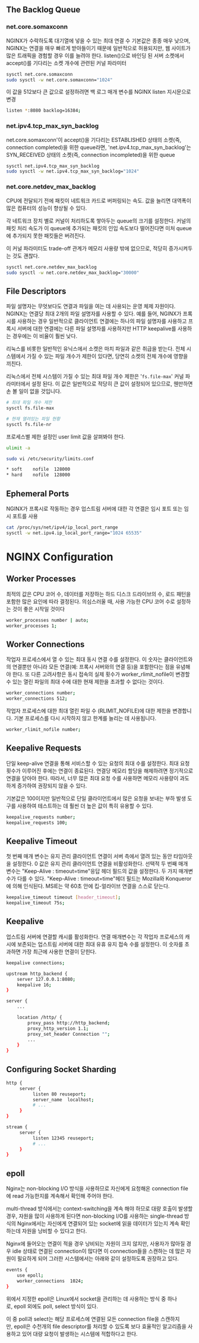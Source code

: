 ## The Backlog Queue

### net.core.somaxconn

NGINX가 수락하도록 대기열에 넣을 수 있는 최대 연결 수 기본값은 종종 매우 낮으며, NGINX는 연결을 매우 빠르게 받아들이기 때문에 일반적으로 허용되지만, 웹 사이트가 많은 트래픽을 경험할 경우 이를 늘려야 한다. listen()으로 바인딩 된 서버 소켓에서 accept()를 기다리는 소켓 개수에 관련된 커널 파라미터

```bash
sysctl net.core.somaxconn
sudo sysctl -w net.core.somaxconn="1024"
```

이 값을 512보다 큰 값으로 설정하려면 백 로그 매개 변수를 NGINX listen 지시문으로 변경

```bash
listen *:8080 backlog=16384;
```

### net.ipv4.tcp_max_syn_backlog

net.core.somaxconn'이 accept()을 기다리는 ESTABLISHED 상태의 소켓(즉, connection completed)을 위한 queue라면, 'net.ipv4.tcp_max_syn_backlog'는 SYN_RECEIVED 상태의 소켓(즉, connection incompleted)을 위한 queue

```bash
sysctl net.ipv4.tcp_max_syn_backlog
sudo sysctl -w net.ipv4.tcp_max_syn_backlog="1024"
```

### net.core.netdev_max_backlog

CPU에 전달되기 전에 패킷이 네트워크 카드로 버퍼링되는 속도. 값을 늘리면 대역폭이 많은 컴퓨터의 성능이 향상될 수 있다.

각 네트워크 장치 별로 커널이 처리하도록 쌓아두는 queue의 크기를 설정한다. 커널의 패킷 처리 속도가 이 queue에 추가되는 패킷의 인입 속도보다 떨어진다면 미처 queue에 추가되지 못한 패킷들은 버려진다.

이 커널 파라미터도 trade-off 관계가 메모리 사용량 밖에 없으므로, 적당히 증가시켜두는 것도 괜찮다.

```bash
sysctl net.core.netdev_max_backlog
sudo sysctl -w net.core.netdev_max_backlog="30000"
```

## File Descriptors

파일 설명자는 무엇보다도 연결과 파일을 여는 데 사용되는 운영 체제 자원이다. NGINX는 연결당 최대 2개의 파일 설명자를 사용할 수 있다. 예를 들어, NGINX가 프록시를 사용하는 경우 일반적으로 클라이언트 연결에는 하나의 파일 설명자를 사용하고 프록시 서버에 대한 연결에는 다른 파일 설명자를 사용하지만 HTTP keepalive를 사용하는 경우에는 이 비율이 훨씬 낮다.

리눅스를 비롯한 일반적인 유닉스에서 소켓은 마치 파일과 같은 취급을 받는다. 전체 시스템에서 가질 수 있는 파일 개수가 제한이 있다면, 당연히 소켓의 전체 개수에 영향을 끼친다.

리눅스에서 전체 시스템이 가질 수 있는 최대 파일 개수 제한은 '`fs.file-max`' 커널 파라미터에서 설정 된다. 이 값은 일반적으로 적당히 큰 값이 설정되어 있으므로, 웬만하면 손 볼 일이 없을 것입니다.

```bash
# 최대 파일 개수 제한
sysctl fs.file-max

# 현재 열려있는 파일 현황
sysctl fs.file-nr
```

프로세스별 제한 설정인 user limit 값을 살펴봐야 한다.

```bash
ulimit -a
```

```bash
sudo vi /etc/security/limits.conf

* soft    nofile  128000
* hard    nofile  128000
```

## Ephemeral Ports

NGINX가 프록시로 작동하는 경우 업스트림 서버에 대한 각 연결은 임시 포트 또는 임시 포트를 사용

```bash
cat /proc/sys/net/ipv4/ip_local_port_range
sysctl -w net.ipv4.ip_local_port_range="1024 65535"
```

# NGINX Configuration

## Worker Processes

최적의 값은 CPU 코어 수, 데이터를 저장하는 하드 디스크 드라이브의 수, 로드 패턴을 포함한 많은 요인에 따라 결정된다. 의심스러울 때, 사용 가능한 CPU 코어 수로 설정하는 것이 좋은 시작일 것이다

```bash
worker_processes number | auto;
worker_processes 1;
```

## Worker Connections

작업자 프로세스에서 열 수 있는 최대 동시 연결 수를 설정한다. 이 숫자는 클라이언트와의 연결뿐만 아니라 모든 연결(예: 프록시 서버와의 연결 등)을 포함한다는 점을 유념해야 한다. 또 다른 고려사항은 동시 접속의 실제 횟수가 worker_rlimit_nofile이 변경할 수 있는 열린 파일의 최대 수에 대한 현재 제한을 초과할 수 없다는 것이다.

```bash
worker_connections number;
worker_connections 512;
```

작업자 프로세스에 대한 최대 열린 파일 수 (RLIMIT_NOFILE)에 대한 제한을 변경합니다. 기본 프로세스를 다시 시작하지 않고 한계를 늘리는 데 사용됩니다.

```bash
worker_rlimit_nofile number;
```

## Keepalive Requests

단일 keep-alive 연결을 통해 서비스할 수 있는 요청의 최대 수를 설정한다. 최대 요청 횟수가 이루어진 후에는 연결이 종료된다. 연결당 메모리 할당을 해제하려면 정기적으로 연결을 닫아야 한다. 따라서, 너무 많은 최대 요청 수를 사용하면 메모리 사용량이 과도하게 증가하여 권장되지 않을 수 있다.

기본값은 100이지만 일반적으로 단일 클라이언트에서 많은 요청을 보내는 부하 발생 도구를 사용하여 테스트하는 데 훨씬 더 높은 값이 특히 유용할 수 있다.

```bash
keepalive_requests number;
keepalive_requests 100;
```

## Keepalive Timeout

첫 번째 매개 변수는 유지 관리 클라이언트 연결이 서버 측에서 열려 있는 동안 타임아웃을 설정한다. 0 값은 유지 관리 클라이언트 연결을 비활성화한다. 선택적 두 번째 매개 변수는 "Keep-Alive : timeout=time"응답 헤더 필드의 값을 설정한다. 두 가지 매개변수가 다를 수 있다. "Keep-Alive : timeout=time"헤더 필드는 Mozilla와 Konqueror에 의해 인식된다. MSIE는 약 60초 안에 킵-얼라이브 연결을 스스로 닫는다.

```bash
keepalive_timeout timeout [header_timeout];
keepalive_timeout 75s;
```

## Keepalive

업스트림 서버에 연결할 캐시를 활성화한다. 연결 매개변수는 각 작업자 프로세스의 캐시에 보존되는 업스트림 서버에 대한 최대 유휴 유지 접속 수를 설정한다. 이 숫자를 초과하면 가장 최근에 사용한 연결이 닫힌다.

```bash
keepalive connections;

upstream http_backend {
    server 127.0.0.1:8080;
    keepalive 16;
}

server {
    ...

    location /http/ {
        proxy_pass http://http_backend;
        proxy_http_version 1.1;
        proxy_set_header Connection "";
        ...
    }
}
```

## Configuring Socket Sharding

```bash
http {
     server {
          listen 80 reuseport;
          server_name  localhost;
          # ...
     }
}

stream {
     server {
          listen 12345 reuseport;
          # ...
     }
}
```

## epoll

Nginx는 non-blocking I/O 방식을 사용하므로 자신에게 요청해온 connection file에 read 가능한지를 계속해서 확인해 주어야 한다.

multi-thread 방식에서는 context-switching을 계속 해야 하므로 대량 호출이 발생할 경우, 자원을 많이 사용하게 된다면 non-blocking I/O를 사용하는 single-thread 방식의 Nginx에서는 자신에게 연결되어 있는 socket에 읽을 데이터가 있는지 계속 확인하는데 자원을 낭비할 수 있다고 한다.

Nginx에 들어오는 연결이 적을 경우 낭비되는 자원이 크지 않지만, 사용자가 많아질 경우 idle 상태로 연결된 connection이 많다면 이 connection들을 스캔하는 데 많은 자원이 필요하게 되어 그러한 시스템에서는 아래와 같이 설정하도록 권장하고 있다.

```bash
events {
    use epoll;
    worker_connections  1024;
}
```

위에서 지정한 epoll은 Linux에서 socket을 관리하는 데 사용하는 방식 중 하나로, epoll 외에도 poll, select 방식이 있다.

이 중 poll과 select는 해당 프로세스에 연결된 모든 connection file을 스캔하지만, epoll은 수천개의 file descriptor를 처리할 수 있도록 보다 효율적인 알고리즘을 사용하고 있어 대량 요청이 발생하는 시스템에 적합하다고 한다.
